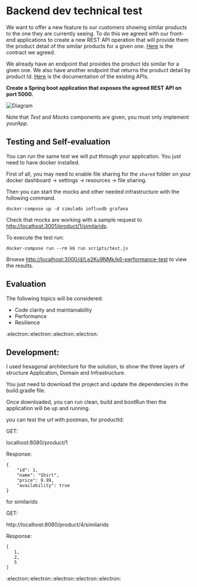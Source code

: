# Backend dev technical test
We want to offer a new feature to our customers showing similar products to the one they are currently seeing. To do this we agreed with our front-end applications to create a new REST API operation that will provide them the product detail of the similar products for a given one. [Here](./similarProducts.yaml) is the contract we agreed.

We already have an endpoint that provides the product Ids similar for a given one. We also have another endpoint that returns the product detail by product Id. [Here](./existingApis.yaml) is the documentation of the existing APIs.

**Create a Spring boot application that exposes the agreed REST API on port 5000.**

![Diagram](./assets/diagram.jpg "Diagram")

Note that _Test_ and _Mocks_ components are given, you must only implement _yourApp_.

## Testing and Self-evaluation
You can run the same test we will put through your application. You just need to have docker installed.

First of all, you may need to enable file sharing for the `shared` folder on your docker dashboard -> settings -> resources -> file sharing.

Then you can start the mocks and other needed infrastructure with the following command.
```
docker-compose up -d simulado influxdb grafana
```
Check that mocks are working with a sample request to [http://localhost:3001/product/1/similarids](http://localhost:3001/product/1/similarids).

To execute the test run:
```
docker-compose run --rm k6 run scripts/test.js
```
Browse [http://localhost:3000/d/Le2Ku9NMk/k6-performance-test](http://localhost:3000/d/Le2Ku9NMk/k6-performance-test) to view the results.

## Evaluation
The following topics will be considered:
- Code clarity and maintainability
- Performance
- Resilience

:electron::electron::electron::electron:

## Development:

I used hexagonal architecture for the solution, to show the three layers of structure Application, Domain and Infrastructure.

You just need to download the project and update the dependencies in the build.gradle file.

Once downloaded, you can run clean, build and bootRun then the application will be up and running.


you can test the url with postman, for productId:

GET:

 localhost:8080/product/1
 
 
Response:

```
{
    "id": 1,
    "name": "Shirt",
    "price": 9.99,
    "availability": true
}
```


for similarids

GET:

 http://localhost:8080/product/4/similarids


 Response:
 ```
 [
    1,
    2,
    5
]
```

:electron::electron::electron::electron::electron:
